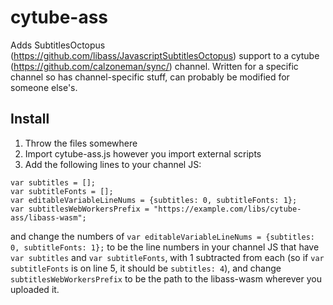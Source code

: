 # cytube-ass

Adds SubtitlesOctopus (https://github.com/libass/JavascriptSubtitlesOctopus) support to a cytube (https://github.com/calzoneman/sync/) channel. Written for a specific channel so has channel-specific stuff, can probably be modified for someone else's.

## Install

1. Throw the files somewhere
2. Import cytube-ass.js however you import external scripts
3. Add the following lines to your channel JS:

```
var subtitles = [];
var subtitleFonts = [];
var editableVariableLineNums = {subtitles: 0, subtitleFonts: 1};
var subtitlesWebWorkersPrefix = "https://example.com/libs/cytube-ass/libass-wasm";
```

and change the numbers of `var editableVariableLineNums = {subtitles: 0, subtitleFonts: 1};` to be the line numbers in your channel JS that have `var subtitles` and `var subtitleFonts`, with 1 subtracted from each (so if `var subtitleFonts` is on line 5, it should be `subtitles: 4`), and change `subtitlesWebWorkersPrefix` to be the path to the libass-wasm wherever you uploaded it.
